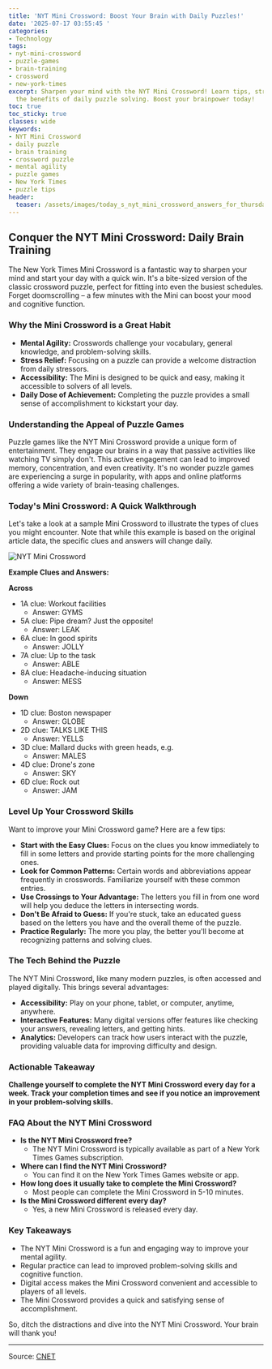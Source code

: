 ```yaml
---
title: 'NYT Mini Crossword: Boost Your Brain with Daily Puzzles!'
date: '2025-07-17 03:55:45 '
categories:
- Technology
tags:
- nyt-mini-crossword
- puzzle-games
- brain-training
- crossword
- new-york-times
excerpt: Sharpen your mind with the NYT Mini Crossword! Learn tips, strategies, and
  the benefits of daily puzzle solving. Boost your brainpower today!
toc: true
toc_sticky: true
classes: wide
keywords:
- NYT Mini Crossword
- daily puzzle
- brain training
- crossword puzzle
- mental agility
- puzzle games
- New York Times
- puzzle tips
header:
  teaser: /assets/images/today_s_nyt_mini_crossword_answers_for_thursday__j_20250717035545.jpg
---
```


## Conquer the NYT Mini Crossword: Daily Brain Training

The New York Times Mini Crossword is a fantastic way to sharpen your mind and start your day with a quick win. It's a bite-sized version of the classic crossword puzzle, perfect for fitting into even the busiest schedules. Forget doomscrolling – a few minutes with the Mini can boost your mood and cognitive function.

### Why the Mini Crossword is a Great Habit

*   **Mental Agility:** Crosswords challenge your vocabulary, general knowledge, and problem-solving skills.
*   **Stress Relief:** Focusing on a puzzle can provide a welcome distraction from daily stressors.
*   **Accessibility:** The Mini is designed to be quick and easy, making it accessible to solvers of all levels.
*   **Daily Dose of Achievement:** Completing the puzzle provides a small sense of accomplishment to kickstart your day.

### Understanding the Appeal of Puzzle Games

Puzzle games like the NYT Mini Crossword provide a unique form of entertainment. They engage our brains in a way that passive activities like watching TV simply don't. This active engagement can lead to improved memory, concentration, and even creativity. It's no wonder puzzle games are experiencing a surge in popularity, with apps and online platforms offering a wide variety of brain-teasing challenges.

### Today's Mini Crossword: A Quick Walkthrough

Let's take a look at a sample Mini Crossword to illustrate the types of clues you might encounter. Note that while this example is based on the original article data, the specific clues and answers will change daily.

![NYT Mini Crossword](https://www.cnet.com/a/img/resize/16d2290ea5c9dc928db9624c275de45ff920b828/hub/2024/07/25/50d61b9b-1c76-4678-9a92-f6eca531f4a8/nyt-mini-crossword-234876.jpg?auto=webp&fit=crop&height=614&width=1092)

**Example Clues and Answers:**

**Across**

*   1A clue: Workout facilities
    *   Answer: GYMS
*   5A clue: Pipe dream? Just the opposite!
    *   Answer: LEAK
*   6A clue: In good spirits
    *   Answer: JOLLY
*   7A clue: Up to the task
    *   Answer: ABLE
*   8A clue: Headache-inducing situation
    *   Answer: MESS

**Down**

*   1D clue: Boston newspaper
    *   Answer: GLOBE
*   2D clue: TALKS LIKE THIS
    *   Answer: YELLS
*   3D clue: Mallard ducks with green heads, e.g.
    *   Answer: MALES
*   4D clue: Drone's zone
    *   Answer: SKY
*   6D clue: Rock out
    *   Answer: JAM

### Level Up Your Crossword Skills

Want to improve your Mini Crossword game? Here are a few tips:

*   **Start with the Easy Clues:** Focus on the clues you know immediately to fill in some letters and provide starting points for the more challenging ones.
*   **Look for Common Patterns:** Certain words and abbreviations appear frequently in crosswords. Familiarize yourself with these common entries.
*   **Use Crossings to Your Advantage:** The letters you fill in from one word will help you deduce the letters in intersecting words.
*   **Don't Be Afraid to Guess:** If you're stuck, take an educated guess based on the letters you have and the overall theme of the puzzle.
*   **Practice Regularly:** The more you play, the better you'll become at recognizing patterns and solving clues.

### The Tech Behind the Puzzle

The NYT Mini Crossword, like many modern puzzles, is often accessed and played digitally. This brings several advantages:

*   **Accessibility:** Play on your phone, tablet, or computer, anytime, anywhere.
*   **Interactive Features:** Many digital versions offer features like checking your answers, revealing letters, and getting hints.
*   **Analytics:** Developers can track how users interact with the puzzle, providing valuable data for improving difficulty and design.

### Actionable Takeaway

**Challenge yourself to complete the NYT Mini Crossword every day for a week. Track your completion times and see if you notice an improvement in your problem-solving skills.**

### FAQ About the NYT Mini Crossword

*   **Is the NYT Mini Crossword free?**
    *   The NYT Mini Crossword is typically available as part of a New York Times Games subscription.
*   **Where can I find the NYT Mini Crossword?**
    *   You can find it on the New York Times Games website or app.
*   **How long does it usually take to complete the Mini Crossword?**
    *   Most people can complete the Mini Crossword in 5-10 minutes.
*   **Is the Mini Crossword different every day?**
    *   Yes, a new Mini Crossword is released every day.

### Key Takeaways

*   The NYT Mini Crossword is a fun and engaging way to improve your mental agility.
*   Regular practice can lead to improved problem-solving skills and cognitive function.
*   Digital access makes the Mini Crossword convenient and accessible to players of all levels.
*   The Mini Crossword provides a quick and satisfying sense of accomplishment.

So, ditch the distractions and dive into the NYT Mini Crossword. Your brain will thank you!

---

Source: [CNET](https://www.cnet.com/tech/gaming/todays-nyt-mini-crossword-answers-for-thursday-july-17/#ftag=CAD590a51e)
